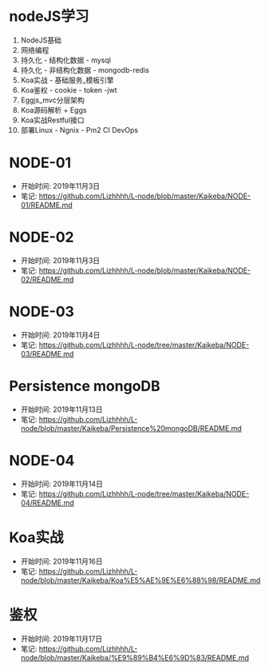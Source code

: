 # nodeJS学习
  1. NodeJS基础
  2. 网络编程
  3. 持久化 - 结构化数据 - mysql
  4. 持久化 - 非结构化数据 - mongodb-redis
  5. Koa实战 - 基础服务_模板引擎
  6. Koa鉴权 - cookie - token -jwt
  7. Eggjs_mvc分层架构
  8. Koa源码解析 + Eggs
  9. Koa实战Restful接口
  10. 部署Linux - Ngnix - Pm2 CI DevOps

# NODE-01
- 开始时间: 2019年11月3日
- 笔记: https://github.com/Lizhhhh/L-node/blob/master/Kaikeba/NODE-01/README.md

# NODE-02
- 开始时间: 2019年11月3日
- 笔记: https://github.com/Lizhhhh/L-node/blob/master/Kaikeba/NODE-02/README.md

# NODE-03
- 开始时间: 2019年11月4日
- 笔记: https://github.com/Lizhhhh/L-node/tree/master/Kaikeba/NODE-03/README.md

# Persistence mongoDB
- 开始时间: 2019年11月13日
- 笔记: https://github.com/Lizhhhh/L-node/blob/master/Kaikeba/Persistence%20mongoDB/README.md

# NODE-04
- 开始时间: 2019年11月14日
- 笔记: https://github.com/Lizhhhh/L-node/tree/master/Kaikeba/NODE-04/README.md

# Koa实战
- 开始时间: 2019年11月16日
- 笔记: https://github.com/Lizhhhh/L-node/blob/master/Kaikeba/Koa%E5%AE%9E%E6%88%98/README.md

# 鉴权
- 开始时间: 2019年11月17日
- 笔记: https://github.com/Lizhhhh/L-node/blob/master/Kaikeba/%E9%89%B4%E6%9D%83/README.md